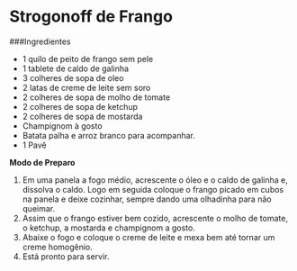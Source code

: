 # Strogonoff de Frango

###Ingredientes

- 1 quilo de peito de frango sem pele
- 1 tablete de caldo de galinha
- 3 colheres de sopa de oleo
- 2 latas de creme de leite sem soro
- 2 colheres de sopa de molho de tomate
- 2 colheres de sopa de ketchup
- 2 colheres de sopa de mostarda
- Champignom à gosto
- Batata palha e arroz branco para acompanhar.
- 1 Pavê

**Modo de Preparo**

1. Em uma panela a fogo médio, acrescente o óleo e o caldo de galinha e, dissolva o caldo. Logo em seguida coloque o frango picado em cubos na panela e deixe cozinhar, sempre dando uma olhadinha para não queimar.
2. Assim que o frango estiver bem cozido, acrescente o molho de tomate, o ketchup, a mostarda e champignom a gosto.
3. Abaixe o fogo e coloque o creme de leite e mexa bem até tornar um creme homogênio.
4. Está pronto para servir.



